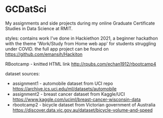 # GCDatSci
My assignments and side projects during my online Graduate Certificate Studies in Data Science at RMIT.

styles: contains work I've done in Hackiethon 2021, a beginner hackathon with the theme 'Work/Study from Home web app' for students struggling under COVID. the full app project can be found on https://github.com/emansih/Hackiton 

RBootcamp - knitted HTML link http://rpubs.com/echan1912/rbootcamp4

dataset sources:
* assignment1 - automobile dataset from UCI repo https://archive.ics.uci.edu/ml/datasets/automobile
* assignment2 - breast cancer dataset from Kaggle/UCI https://www.kaggle.com/uciml/breast-cancer-wisconsin-data
* rbootcamp2 - bicycle dataset from Victorian government of Australia https://discover.data.vic.gov.au/dataset/bicycle-volume-and-speed

